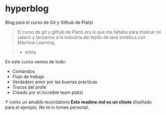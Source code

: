 # hyperblog
Blog para el curso de Git y Github de Platzi
> El curso de git y github de Platzi era lo que me faltaba para triplicar mi salario y lanzarme a la industria del tejido de lana sintética con Machine Learning.

> - niñita

En este curso vemos de todo:

- Comandos
- Flujo de trabajo
- Verdadero amor por las buenas prácticas
- Trucos del profe
- Creado por el increíble team platzi

Y como un amable recordatorio **Este readme.md es un chiste** diseñado para el ejemplo. No te lo tomes personal. 
